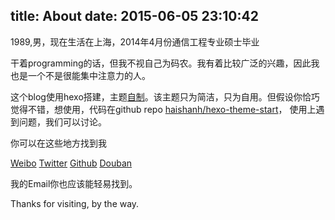 title: About
date: 2015-06-05 23:10:42
---
1989,男，现在生活在上海，2014年4月份通信工程专业硕士毕业

干着programming的话，但我不视自己为码农。我有着比较广泛的兴趣，因此我也是一个不是很能集中注意力的人。

这个blog使用hexo搭建，主题[自制][hexo-theme-start]。该主题只为简洁，只为自用。但假设你恰巧觉得不错，想使用，代码在github repo [haishanh/hexo-theme-start][hexo-theme-start]， 使用上遇到问题，我们可以讨论。

你可以在这些地方找到我

[Weibo][] [Twitter][] [Github][] [Douban][] 

我的Email你也应该能轻易找到。

Thanks for visiting, by the way.


[Douban]: http://www.douban.com/people/carlhan/
[Weibo]: http://weibo.com/imcarl
[Twitter]: https://twitter.com/carlhan
[Github]: https://github.com/haishanh

[hexo-theme-start]: https://github.com/haishanh/hexo-theme-start

